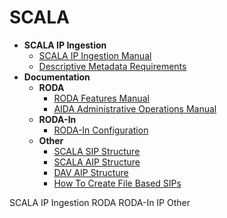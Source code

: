 # SCALA

* __SCALA IP Ingestion__
    * [SCALA IP Ingestion Manual](https://github.com/Automatic-Ingest-Digital-Archives/SCALA/blob/main/SCALA%20IP%20Ingestion%20Manual.md)
    * [Descriptive Metadata Requirements](https://github.com/Automatic-Ingest-Digital-Archives/SCALA/blob/main/Descriptive%20Metadata%20Requirements.md)
* __Documentation__
    * __RODA__
      * [RODA Features Manual](https://github.com/Automatic-Ingest-Digital-Archives/SCALA/blob/main/RODA%20Features%20Manual.md)
      * [AIDA Administrative Operations Manual](https://github.com/Automatic-Ingest-Digital-Archives/SCALA/blob/main/Referenced%20Files/MU221844%20-%20AIDA%20Administrative%20Operations%20Manual.pdf)
    * __RODA-In__
      * [RODA-In Configuration](https://github.com/Automatic-Ingest-Digital-Archives/SCALA/blob/main/RODA-In%20Configuration.md)
    * __Other__
      * [SCALA SIP Structure](https://github.com/Automatic-Ingest-Digital-Archives/SCALA/blob/main/SCALA%20SIP%20Structure.md)
      * [SCALA AIP Structure](https://github.com/Automatic-Ingest-Digital-Archives/SCALA/blob/main/SCALA%20AIP%20Structure.md)
      * [DAV AIP Structure](https://github.com/Automatic-Ingest-Digital-Archives/SCALA/blob/main/DAV%20AIP%20Structure.md)
      * [How To Create File Based SIPs](https://github.com/Automatic-Ingest-Digital-Archives/SCALA/blob/main/How%20To%20Create%20File%20Based%20SIPs.md)

SCALA IP Ingestion
RODA
RODA-In
IP
Other
